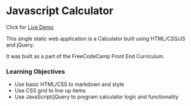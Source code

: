 # Javascript Calculator

Click for [Live Demo](https://mhdavis.github.io/js-Calculator/)

This single static web application is a Calculator built using HTML/CSS/JS and jQuery.

It was built as a part of the FreeCodeCamp Front End Curriculum.

### Learning Objectives

- Use basic HTML/CSS to markdown and style
- Use CSS grid to line up items
- Use JavaScript/jQuery to program calculator logic and functionality
